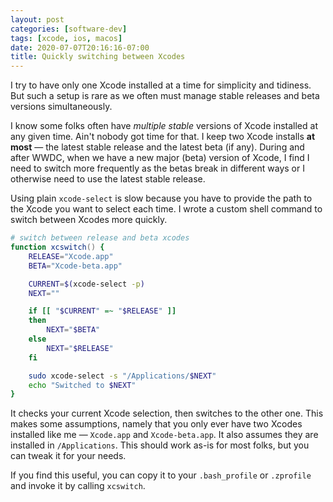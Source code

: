```yaml
---
layout: post
categories: [software-dev]
tags: [xcode, ios, macos]
date: 2020-07-07T20:16:16-07:00
title: Quickly switching between Xcodes
---
```


I try to have only one Xcode installed at a time for simplicity and tidiness. But such a setup is rare as we often must manage stable releases and beta versions simultaneously.

<!--excerpt-->

I know some folks often have _multiple stable_ versions of Xcode installed at any given time. Ain't nobody got time for that. I keep two Xcode installs **at most** &mdash; the latest stable release and the latest beta (if any). During and after WWDC, when we have a new major (beta) version of Xcode, I find I need to switch more frequently as the betas break in different ways or I otherwise need to use the latest stable release.

Using plain `xcode-select` is slow because you have to provide the path to the Xcode you want to select each time. I wrote a custom shell command to switch between Xcodes more quickly.

```zsh
# switch between release and beta xcodes
function xcswitch() {
    RELEASE="Xcode.app"
    BETA="Xcode-beta.app"

    CURRENT=$(xcode-select -p)
    NEXT=""

    if [[ "$CURRENT" =~ "$RELEASE" ]]
    then
        NEXT="$BETA"
    else
        NEXT="$RELEASE"
    fi

    sudo xcode-select -s "/Applications/$NEXT"
    echo "Switched to $NEXT"
}
```

It checks your current Xcode selection, then switches to the other one. This makes some assumptions, namely that you only ever have two Xcodes installed like me &mdash; `Xcode.app` and `Xcode-beta.app`. It also assumes they are installed in `/Applications`. This should work as-is for most folks, but you can tweak it for your needs.

If you find this useful, you can copy it to your `.bash_profile` or `.zprofile` and invoke it by calling `xcswitch`.
